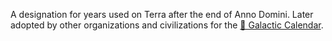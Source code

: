 A designation for years used on Terra after the end of Anno Domini. Later adopted by other organizations and civilizations for the [📅 Galactic Calendar](../../-galactic-calendar.md).